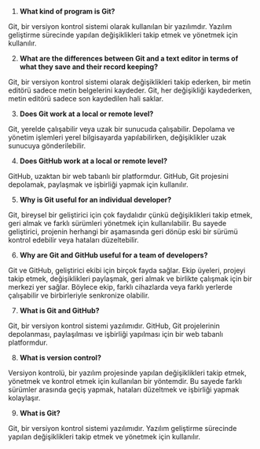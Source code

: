 1.  **What kind of program is Git?**

Git, bir versiyon kontrol sistemi olarak kullanılan bir yazılımdır. Yazılım geliştirme sürecinde yapılan değişiklikleri takip etmek ve yönetmek için kullanılır.
    
2.  **What are the differences between Git and a text editor in terms of what they save and their record keeping?**

Git, bir versiyon kontrol sistemi olarak değişiklikleri takip ederken, bir metin editörü sadece metin belgelerini kaydeder. Git, her değişikliği kaydederken, metin editörü sadece son kaydedilen hali saklar.
    
3.  **Does Git work at a local or remote level?**

Git, yerelde çalışabilir veya uzak bir sunucuda çalışabilir. Depolama ve yönetim işlemleri yerel bilgisayarda yapılabilirken, değişiklikler uzak sunucuya gönderilebilir.
    
4.  **Does GitHub work at a local or remote level?**

GitHub, uzaktan bir web tabanlı bir platformdur. GitHub, Git projesini depolamak, paylaşmak ve işbirliği yapmak için kullanılır.
    
5.  **Why is Git useful for an individual developer?**

Git, bireysel bir geliştirici için çok faydalıdır çünkü değişiklikleri takip etmek, geri almak ve farklı sürümleri yönetmek için kullanılabilir. Bu sayede geliştirici, projenin herhangi bir aşamasında geri dönüp eski bir sürümü kontrol edebilir veya hataları düzeltebilir.
    
6.  **Why are Git and GitHub useful for a team of developers?**

Git ve GitHub, geliştirici ekibi için birçok fayda sağlar. Ekip üyeleri, projeyi takip etmek, değişiklikleri paylaşmak, geri almak ve birlikte çalışmak için bir merkezi yer sağlar. Böylece ekip, farklı cihazlarda veya farklı yerlerde çalışabilir ve birbirleriyle senkronize olabilir.
    
7.  **What is Git and GitHub?**

Git, bir versiyon kontrol sistemi yazılımıdır. GitHub, Git projelerinin depolanması, paylaşılması ve işbirliği yapılması için bir web tabanlı platformdur.
    
8.  **What is version control?**

Versiyon kontrolü, bir yazılım projesinde yapılan değişiklikleri takip etmek, yönetmek ve kontrol etmek için kullanılan bir yöntemdir. Bu sayede farklı sürümler arasında geçiş yapmak, hataları düzeltmek ve işbirliği yapmak kolaylaşır.
    
9.  **What is Git?**

Git, bir versiyon kontrol sistemi yazılımıdır. Yazılım geliştirme sürecinde yapılan değişiklikleri takip etmek ve yönetmek için kullanılır.